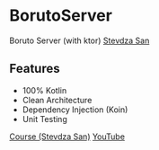 # BorutoServer

Boruto Server (with ktor) <a href="https://stevdza-san.com/courses">Stevdza San</a>

## Features
* 100% Kotlin
* Clean Architecture
* Dependency Injection (Koin)
* Unit Testing

<a href="https://stevdza-san.com/p/build-modern-android-app-with-rest-api-and-ktor-server">Course (Stevdza San)</a>
<a href="https://www.youtube.com/@StevdzaSan">YouTube</a>

